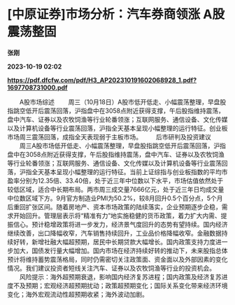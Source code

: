 # [中原证券]市场分析：汽车券商领涨 A股震荡整固
**张刚**

**2023-10-19 02:02**

**https://pdf.dfcfw.com/pdf/H3_AP202310191602068928_1.pdf?1697708731000.pdf**

　　A股市场综述 　　周三（10月18日）A股市低开低走、小幅震荡整理，早盘股指跳空低开后震荡回落，沪指盘中在3058点附近获得支撑，午后股指维持震荡，盘中汽车、证券以及农牧饲渔等行业轮番领涨；互联网服务、通信设备、文化传媒以及计算机设备等行业震荡回落，沪指全天基本呈现小幅整理的运行特征。创业板市场周三震荡回落，成指全天表现弱于主板市场。 　　后市研判及投资建议 　　周三A股市场低开低走、小幅震荡整理，早盘股指跳空低开后震荡回落，沪指盘中在3058点附近获得支撑，午后股指维持震荡，盘中汽车、证券以及农牧饲渔等行业轮番领涨；互联网服务、通信设备、文化传媒以及计算机设备等行业震荡回落，沪指全天基本呈现小幅整理的运行特征。当前上证综指与创业板指数的平均市盈率分别为12.35倍、33.40倍，处于近三年中位数以下水平，市场估值依然处于较低区域，适合中长期布局。两市周三成交量7666亿元，处于近三年日均成交量中位数区域下方。9月官方制造业PMI为50.2%，较8月回升0.5个百分点，5个月后重回扩张区间。随着房地产、资本市场政策的陆续落实，企业预期逐步企稳，需求开始回升。管理层表示将“精准有力”地实施稳健的货币政策，着力扩大内需、提振信心。预计稳增政策将进一步发力，经济景气度回升的态势有望持续。国内经济继续改善，出口降幅收窄，汽车销售持续回升，工业品价格降幅收窄。金融数据持续好转，新增社融大幅超预期，居民中长期贷款大幅增长。国内政策支持力度进一步加大，国债发行量大幅增加。国内市场在经济持续好转的推动下，未来股指总体预计将维持蓄势震荡格局，同时仍需密切关注政策面、资金面以及外部因素的变化情况。我们建议投资者短线关注汽车、证券以及农牧饲渔等行业的投资机会。 　　风险提示：海外超预期衰退，影响国内经济复苏进程；国内政策及经济复苏进度不及预期；宏观经济超预期扰动；政策超预期变化；国际关系变化带来经济环境变化；海外宏观流动性超预期收紧；海外波动加剧。
